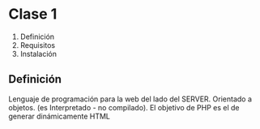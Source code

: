 # Clase 1

  1. Definición
  2. Requisitos
  3. Instalación

## Definición

Lenguaje de programación para la web del lado del SERVER. Orientado a objetos.
(es Interpretado - no compilado).
El objetivo de PHP es el de generar dinámicamente HTML

